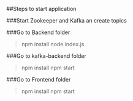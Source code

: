 ##Steps to start application

###Start Zookeeper and Kafka an create topics



###Go to Backend folder

 >npm install
 >node index.js

###Go to kafka-backend folder

 >npm install
 >npm start

###Go to Frontend folder

 >npm install
 >npm start

